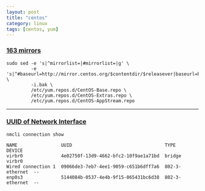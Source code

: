 ```yaml
---
layout: post
title: "centos"
category: linux
tags: [centos, yum]
---
```



### [163 mirrors](http://centos.ustc.edu.cn/help/centos.html)


```
sudo sed -e 's|^mirrorlist=|#mirrorlist=|g' \
         -e 's|^#baseurl=http://mirror.centos.org/$contentdir/$releasever|baseurl=https://mirrors.163.com/centos/8|g' \
         -i.bak \
         /etc/yum.repos.d/CentOS-Base.repo \
         /etc/yum.repos.d/CentOS-Extras.repo \
         /etc/yum.repos.d/CentOS-AppStream.repo
```


---

### [UUID of Network Interface](https://www.linuxeveryday.com/2016/11/find-uuid-network-interface-connection-linux)

```
nmcli connection show

NAME                UUID                                  TYPE            DEVICE 
virbr0              4e02750f-13d9-4662-bfc2-10f9ae1a71bd  bridge          virbr0 
Wired connection 1  09066de3-7eb7-4ee1-9059-c651b6dff7a6  802-3-ethernet  --     
enp0s3              5144084b-0537-4e4b-9f15-065431bc6d38  802-3-ethernet  --  
```
